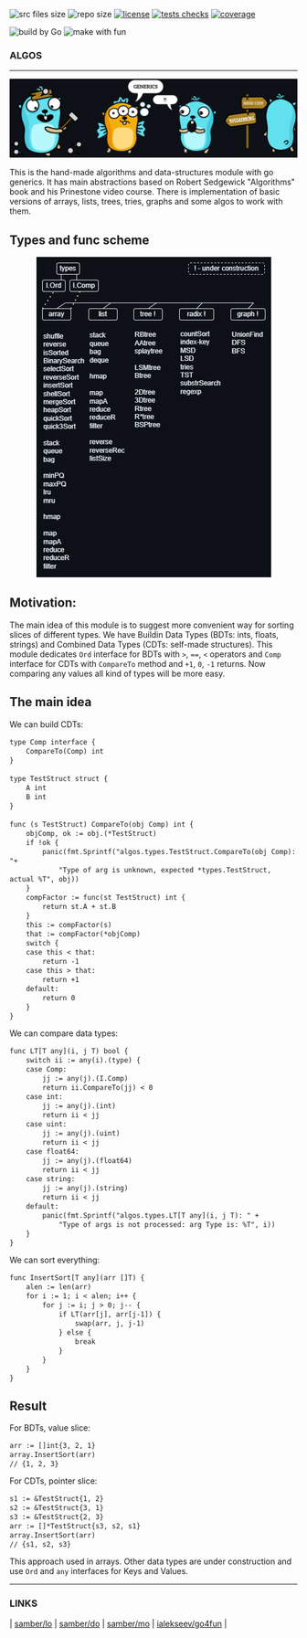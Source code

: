 <p align="left">
	<img src="https://img.shields.io/github/languages/code-size/kselnaag/algos?style=plastic" title="src files size" alt="src files size">
	<img src="https://img.shields.io/github/repo-size/kselnaag/algos?style=plastic" title="repo size" alt="repo size">
	<a href="https://github.com/kselnaag/algos/blob/master/LICENSE" title="LICENSE"><img src="https://img.shields.io/github/license/kselnaag/algos?style=plastic" alt="license"></a>
	<a href="https://github.com/kselnaag/algos/actions" title="Workflows"><img src="https://img.shields.io/github/actions/workflow/status/kselnaag/algos/go.yml?branch=master&style=plastic" alt="tests checks"></a>
	<a href="https://kselnaag.github.io/algos" title="coverage"><img src="https://img.shields.io/badge/GHpages-coverage-blueviolet?style=plastic" alt="coverage"></a>
</p>
<p align="left">
	<img src="https://img.shields.io/static/v1?label=build%20by&message=Go&color=ffa757&style=plastic" alt="build by Go">
	<img src="https://img.shields.io/static/v1?label=make%20with&message=%F0%9F%8E%89%E2%9C%A8&color=ffa757&style=plastic" alt="make with fun">
</p>

### **ALGOS**
----

<p align="center">
  <img src="./pics/myGophers.jpg" title="#DIY #GENERICS #ERRORS" alt="#DIY #GENERICS #ERRORS"/>
</p>

This is the hand-made algorithms and data-structures module with go generics. It has main abstractions based on Robert Sedgewick "Algorithms" book and his Prinestone video course. There is implementation of basic versions of arrays, lists, trees, tries, graphs and some algos to work with them.

## **Types and func scheme**
<p align="center">
  <img src="./pics/algos.png" title="Types and func scheme" alt="Types and func scheme"/>
</p>

## **Motivation:**
The main idea of this module is to suggest more convenient way for sorting slices of different types. We have Buildin Data Types (BDTs: ints, floats, strings) and Combined Data Types (CDTs: self-made structures). This module dedicates `Ord` interface for BDTs with `>`, `==`, `<` operators and `Comp` interface for CDTs with `CompareTo` method and `+1`, `0`, `-1` returns. Now comparing any values all kind of types will be more easy.

## **The main idea**
We can build CDTs:
```
type Comp interface {
	CompareTo(Comp) int
}

type TestStruct struct {
	A int
	B int
}

func (s TestStruct) CompareTo(obj Comp) int {
	objComp, ok := obj.(*TestStruct)
	if !ok {
		panic(fmt.Sprintf("algos.types.TestStruct.CompareTo(obj Comp): "+
			"Type of arg is unknown, expected *types.TestStruct, actual %T", obj))
	}
	compFactor := func(st TestStruct) int {
		return st.A + st.B
	}
	this := compFactor(s)
	that := compFactor(*objComp)
	switch {
	case this < that:
		return -1
	case this > that:
		return +1
	default:
		return 0
	}
}
```

We can compare data types:
```
func LT[T any](i, j T) bool {
	switch ii := any(i).(type) {
	case Comp:
		jj := any(j).(I.Comp)
		return ii.CompareTo(jj) < 0
	case int:
		jj := any(j).(int)
		return ii < jj
	case uint:
		jj := any(j).(uint)
		return ii < jj
	case float64:
		jj := any(j).(float64)
		return ii < jj
	case string:
		jj := any(j).(string)
		return ii < jj
	default:
		panic(fmt.Sprintf("algos.types.LT[T any](i, j T): " +
			"Type of args is not processed: arg Type is: %T", i))
	}
}
```

We can sort everything:
```
func InsertSort[T any](arr []T) {
	alen := len(arr)
	for i := 1; i < alen; i++ {
		for j := i; j > 0; j-- {
			if LT(arr[j], arr[j-1]) {
				swap(arr, j, j-1)
			} else {
				break
			}
		}
	}
}
```

## **Result**
For BDTs, value slice:
```
arr := []int{3, 2, 1}
array.InsertSort(arr)
// {1, 2, 3}
```

For CDTs, pointer slice:
```
s1 := &TestStruct{1, 2}
s2 := &TestStruct{3, 1}
s3 := &TestStruct{2, 3}
arr := []*TestStruct{s3, s2, s1}
array.InsertSort(arr)
// {s1, s2, s3}
```

This approach used in arrays. Other data types are under construction and use `Ord` and `any` interfaces for Keys and Values.

----

### **LINKS**
| [samber/lo](https://github.com/samber/lo "Lodash-style Go library") | [samber/do](https://github.com/samber/do "Dependency injection toolkit based on Go 1.18+ generics") | [samber/mo](https://github.com/samber/mo "Monads based on Go 1.18+ generics") | [ialekseev/go4fun](https://github.com/ialekseev/go4fun "Functional primitives and patterns in go") |
